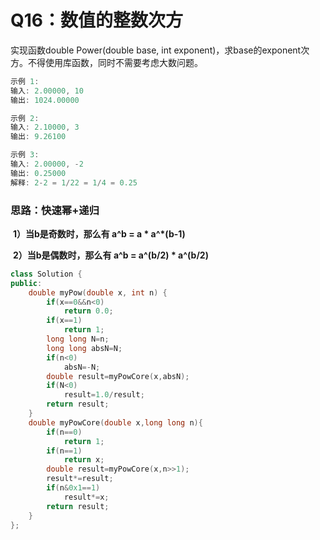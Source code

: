 # Q16：数值的整数次方

实现函数double Power(double base, int exponent)，求base的exponent次方。不得使用库函数，同时不需要考虑大数问题。

```cpp
示例 1:
输入: 2.00000, 10
输出: 1024.00000

示例 2:
输入: 2.10000, 3
输出: 9.26100

示例 3:
输入: 2.00000, -2
输出: 0.25000
解释: 2-2 = 1/22 = 1/4 = 0.25
```



### 	思路：快速幂+递归

​										**1）当b是奇数时，那么有 a^b = a \* a^\*(b-1)**

​									 	**2）当b是偶数时，那么有 a^b = a^(b/2) \* a^(b/2)**

```cpp
class Solution {
public:
    double myPow(double x, int n) {
        if(x==0&&n<0)
            return 0.0;
        if(x==1)
            return 1;
        long long N=n;
        long long absN=N;
        if(n<0)
            absN=-N;
        double result=myPowCore(x,absN);
        if(N<0)
            result=1.0/result;
        return result;
    }
    double myPowCore(double x,long long n){
        if(n==0)
            return 1;
        if(n==1)
            return x;
        double result=myPowCore(x,n>>1);
        result*=result;
        if(n&0x1==1)
            result*=x;
        return result;
    }
};
```

